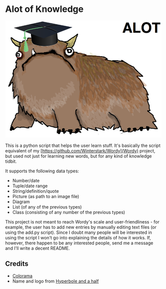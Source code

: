 Alot of Knowledge
==================

![Alot logo](https://raw.githubusercontent.com/Winterstark/Alot-of-Knowledge/master/alot.png)


This is a python script that helps the user learn stuff. It's basically the script equivalent of my [https://github.com/Winterstark/Wordy](Wordy) project, but used not just for learning new words, but for any kind of knowledge tidbit.

It supports the following data types:
* Number/date
* Tuple/date range
* String/definition/quote
* Picture (as path to an image file)
* Diagram
* List (of any of the previous types)
* Class (consisting of any number of the previous types)

This project is not meant to reach Wordy's scale and user-friendliness - for example, the user has to add new entries by manually editing text files (or using the add.py script). Since I doubt many people will be interested in using the script I won't go into explaining the details of how it works. If, however, there happen to be any interested people, send me a message and I'll write a decent README.


Credits
--------

* [Colorama](https://pypi.python.org/pypi/colorama)
* Name and logo from [Hyperbole and a half](http://hyperboleandahalf.blogspot.com/2010/04/alot-is-better-than-you-at-everything.html)